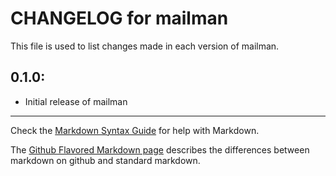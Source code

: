 # CHANGELOG for mailman

This file is used to list changes made in each version of mailman.

## 0.1.0:

* Initial release of mailman

- - - 
Check the [Markdown Syntax Guide](http://daringfireball.net/projects/markdown/syntax) for help with Markdown.

The [Github Flavored Markdown page](http://github.github.com/github-flavored-markdown/) describes the differences between markdown on github and standard markdown.
